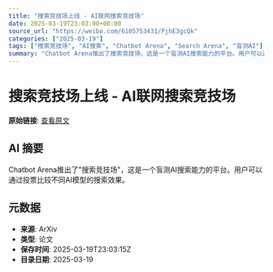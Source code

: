```yaml
---
title: "搜索竞技场上线 - AI联网搜索竞技场"
date: 2025-03-19T23:03:00+00:00
source_url: "https://weibo.com/6105753431/PjhE3gcQk"
categories: ["2025-03-19"]
tags: ["搜索竞技场", "AI搜索", "Chatbot Arena", "Search Arena", "盲测AI"]
summary: "Chatbot Arena推出了搜索竞技场，这是一个盲测AI搜索能力的平台。用户可以通过投票比较不同AI模型的搜索效果。"
---
```


# 搜索竞技场上线 - AI联网搜索竞技场

**原始链接**: [查看原文](https://weibo.com/6105753431/PjhE3gcQk)

## AI 摘要

Chatbot Arena推出了"搜索竞技场"，这是一个盲测AI搜索能力的平台。用户可以通过投票比较不同AI模型的搜索效果。

## 元数据

- **来源**: ArXiv
- **类型**: 论文
- **保存时间**: 2025-03-19T23:03:15Z
- **目录日期**: 2025-03-19
